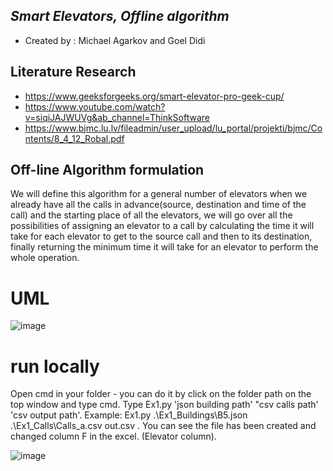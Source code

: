 ## _Smart Elevators, Offline algorithm_

- Created by : Michael Agarkov and Goel Didi

## Literature Research

- https://www.geeksforgeeks.org/smart-elevator-pro-geek-cup/
- https://www.youtube.com/watch?v=siqiJAJWUVg&ab_channel=ThinkSoftware
- https://www.bjmc.lu.lv/fileadmin/user_upload/lu_portal/projekti/bjmc/Contents/8_4_12_Robal.pdf

## Off-line Algorithm formulation
We will define this algorithm for a general number of elevators when we already have all the calls in advance(source, destination and time of the call) and the starting place of all the elevators, we will go over all the possibilities of assigning an elevator to a call by calculating the time it will take for each elevator to get to the source call and then to its destination, finally returning the minimum time it will take for an elevator to perform the whole operation.

# UML
![image](https://user-images.githubusercontent.com/88629415/142693208-a8c9ac7b-b1fd-4801-95a7-f44ba8cca8d8.png)

# run locally

Open cmd in your folder - you can do it by click on the folder path on the top window and type cmd.
Type Ex1.py 'json building path' "csv calls path' 'csv output path'. Example: Ex1.py .\Ex1_Buildings\B5.json .\Ex1_Calls\Calls_a.csv out.csv .
You can see the file has been created and changed column F in the excel. (Elevator column).


![image](https://user-images.githubusercontent.com/88629415/142696903-9a59ce54-4eb5-4651-b341-807ecc614d96.png)

